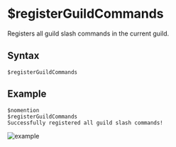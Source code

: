 # $registerGuildCommands
Registers all guild slash commands in the current guild.

## Syntax
```
$registerGuildCommands
```

## Example
```
$nomention
$registerGuildCommands
Successfully registered all guild slash commands!
```
![example](https://user-images.githubusercontent.com/111157596/231836696-5a87d5a5-cb1a-47f2-89d6-cc117f20f801.png)
